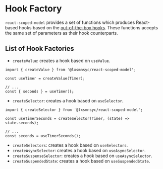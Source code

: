 # Hook Factory

`react-scoped-model` provides a set of functions which produces React-based hooks based on the [out-of-the-box hooks](hooks/README.md). These functions accepts the same set of parameters as their hook counterparts.

## List of Hook Factories

- `createValue`: creates a hook based on `useValue`.
```tsx
import { createValue } from '@lxsmnsyc/react-scoped-model';

const useTimer = createValue(Timer);

// ...
const { seconds } = useTimer();
```

- `createSelector`: creates a hook based on `useSelector`.

```tsx
import { createSelector } from '@lxsmnsyc/react-scoped-model';

const useTimerSeconds = createSelector(Timer, (state) => state.seconds);

// ...
const seconds = useTimerSeconds();
```

- `createSelectors`: creates a hook based on `useSelectors`.
- `createAsyncSelector`: creates a hook based on `useAsyncSelector`.
- `createSuspenseSelector`: creates a hook based on `useAsyncSelector`.
- `createSuspendedState`: creates a hook based on `useSuspendedState`.